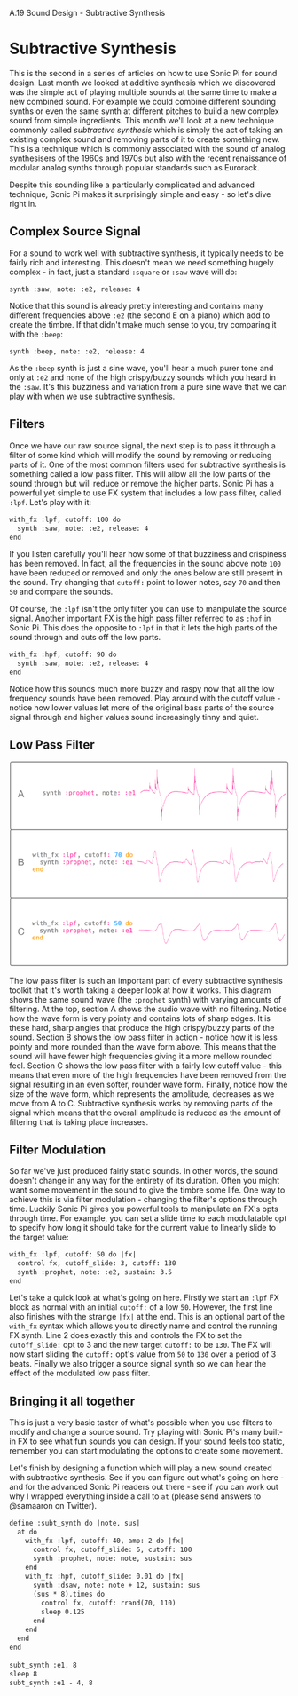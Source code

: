 A.19 Sound Design - Subtractive Synthesis

# Subtractive Synthesis

This is the second in a series of articles on how to use Sonic Pi for
sound design. Last month we looked at additive synthesis which we
discovered was the simple act of playing multiple sounds at the same
time to make a new combined sound. For example we could combine
different sounding synths or even the same synth at different pitches to
build a new complex sound from simple ingredients. This month we'll look
at a new technique commonly called _subtractive synthesis_ which is
simply the act of taking an existing complex sound and removing parts of
it to create something new. This is a technique which is commonly
associated with the sound of analog synthesisers of the 1960s and 1970s
but also with the recent renaissance of modular analog synths through
popular standards such as Eurorack.

Despite this sounding like a particularly complicated and advanced
technique, Sonic Pi makes it surprisingly simple and easy - so let's
dive right in.

## Complex Source Signal

For a sound to work well with subtractive synthesis, it typically needs
to be fairly rich and interesting. This doesn't mean we need something
hugely complex - in fact, just a standard `:square` or `:saw` wave will
do:

```
synth :saw, note: :e2, release: 4
```

Notice that this sound is already pretty interesting and contains many
different frequencies above `:e2` (the second E on a piano) which add to
create the timbre. If that didn't make much sense to you, try comparing
it with the `:beep`:

```
synth :beep, note: :e2, release: 4
```

As the `:beep` synth is just a sine wave, you'll hear a much purer tone
and only at `:e2` and none of the high crispy/buzzy sounds which you
heard in the `:saw`. It's this buzziness and variation from a pure sine
wave that we can play with when we use subtractive synthesis.

## Filters

Once we have our raw source signal, the next step is to pass it through
a filter of some kind which will modify the sound by removing or
reducing parts of it. One of the most common filters used for
subtractive synthesis is something called a low pass filter. This will
allow all the low parts of the sound through but will reduce or remove
the higher parts. Sonic Pi has a powerful yet simple to use FX system
that includes a low pass filter, called `:lpf`. Let's play with it:

```
with_fx :lpf, cutoff: 100 do
  synth :saw, note: :e2, release: 4
end
```

If you listen carefully you'll hear how some of that buzziness and
crispiness has been removed. In fact, all the frequencies in the sound
above note `100` have been reduced or removed and only the ones below are
still present in the sound. Try changing that `cutoff:` point to
lower notes, say `70` and then `50` and compare the sounds.

Of course, the `:lpf` isn't the only filter you can use to manipulate
the source signal. Another important FX is the high pass filter referred
to as `:hpf` in Sonic Pi. This does the opposite to `:lpf` in that it
lets the high parts of the sound through and cuts off the low parts.

```
with_fx :hpf, cutoff: 90 do
  synth :saw, note: :e2, release: 4
end
```

Notice how this sounds much more buzzy and raspy now that all the low
frequency sounds have been removed. Play around with the cutoff value -
notice how lower values let more of the original bass parts of the
source signal through and higher values sound increasingly tinny and
quiet.

## Low Pass Filter

![Varying amounts of low pass filtering](../../../etc/doc/images/tutorial/articles/A.19-subtractive-synthesis/subtractive-synthesis-waveforms.png)

The low pass filter is such an important part of every subtractive
synthesis toolkit that it's worth taking a deeper look at how it
works. This diagram shows the same sound wave (the `:prophet` synth)
with varying amounts of filtering. At the top, section A shows the audio
wave with no filtering. Notice how the wave form is very pointy and
contains lots of sharp edges. It is these hard, sharp angles that
produce the high crispy/buzzy parts of the sound. Section B shows the low
pass filter in action - notice how it is less pointy and more rounded
than the wave form above. This means that the sound will have fewer high
frequencies giving it a more mellow rounded feel. Section C shows the
low pass filter with a fairly low cutoff value - this means that even
more of the high frequencies have been removed from the signal resulting
in an even softer, rounder wave form. Finally, notice how the size of
the wave form, which represents the amplitude, decreases as we move from
A to C. Subtractive synthesis works by removing parts of the signal
which means that the overall amplitude is reduced as the amount of
filtering that is taking place increases.


## Filter Modulation

So far we've just produced fairly static sounds. In other words, the
sound doesn't change in any way for the entirety of its duration. Often
you might want some movement in the sound to give the timbre some
life. One way to achieve this is via filter modulation - changing the
filter's options through time. Luckily Sonic Pi gives you powerful tools
to manipulate an FX's opts through time. For example, you can set a
slide time to each modulatable opt to specify how long it should take
for the current value to linearly slide to the target value:

```
with_fx :lpf, cutoff: 50 do |fx|
  control fx, cutoff_slide: 3, cutoff: 130
  synth :prophet, note: :e2, sustain: 3.5
end
```

Let's take a quick look at what's going on here. Firstly we start an `:lpf` FX
block as normal with an initial `cutoff:` of a low `50`. However, the first line
also finishes with the strange `|fx|` at the end. This is an optional part of
the `with_fx` syntax which allows you to directly name and control the running
FX synth. Line 2 does exactly this and controls the FX to set the
`cutoff_slide:` opt to 3 and the new target `cutoff:` to be `130`. The FX will
now start sliding the `cutoff:` opt's value from `50` to `130` over a period of
3 beats. Finally we also trigger a source signal synth so we can hear the effect
of the modulated low pass filter.


## Bringing it all together

This is just a very basic taster of what's possible when you use filters
to modify and change a source sound. Try playing with Sonic Pi's many
built-in FX to see what fun sounds you can design. If your sound feels
too static, remember you can start modulating the options to create some
movement.

Let's finish by designing a function which will play a new sound created
with subtractive synthesis. See if you can figure out what's going on
here - and for the advanced Sonic Pi readers out there - see if you can
work out why I wrapped everything inside a call to `at` (please send
answers to @samaaron on Twitter).

```
define :subt_synth do |note, sus|
  at do
    with_fx :lpf, cutoff: 40, amp: 2 do |fx|
      control fx, cutoff_slide: 6, cutoff: 100
      synth :prophet, note: note, sustain: sus
    end
    with_fx :hpf, cutoff_slide: 0.01 do |fx|
      synth :dsaw, note: note + 12, sustain: sus
      (sus * 8).times do
        control fx, cutoff: rrand(70, 110)
        sleep 0.125
      end
    end
  end
end

subt_synth :e1, 8
sleep 8
subt_synth :e1 - 4, 8
```
